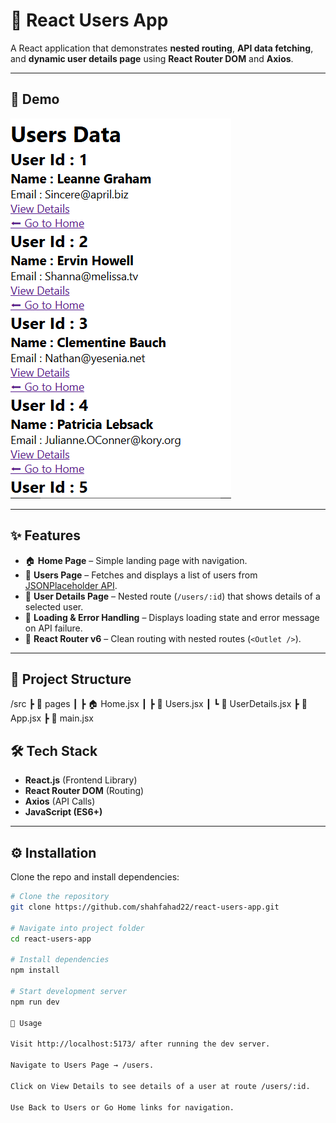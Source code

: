 # 👥 React Users App

A React application that demonstrates **nested routing**, **API data fetching**, and **dynamic user details page** using **React Router DOM** and **Axios**.

---
## 📸 Demo
![Demo Screenshot](https://raw.githubusercontent.com/shahfahad22/React-Projects-Collection/main/07-Nested%20Routing/src/assets/screenshot.png)

---
## ✨ Features

- 🏠 **Home Page** – Simple landing page with navigation.  
- 👤 **Users Page** – Fetches and displays a list of users from [JSONPlaceholder API](https://jsonplaceholder.typicode.com).  
- 📄 **User Details Page** – Nested route (`/users/:id`) that shows details of a selected user.  
- 🔄 **Loading & Error Handling** – Displays loading state and error message on API failure.  
- 🔗 **React Router v6** – Clean routing with nested routes (`<Outlet />`).  

---

## 📂 Project Structure
/src
┣ 📂 pages
┃ ┣ 🏠 Home.jsx
┃ ┣ 👥 Users.jsx
┃ ┗ 📄 UserDetails.jsx
┣ 📜 App.jsx
┣ 📜 main.jsx


## 🛠️ Tech Stack

- **React.js** (Frontend Library)  
- **React Router DOM** (Routing)  
- **Axios** (API Calls)  
- **JavaScript (ES6+)**  

---

## ⚙️ Installation

Clone the repo and install dependencies:

```bash
# Clone the repository
git clone https://github.com/shahfahad22/react-users-app.git

# Navigate into project folder
cd react-users-app

# Install dependencies
npm install

# Start development server
npm run dev

📖 Usage

Visit http://localhost:5173/ after running the dev server.

Navigate to Users Page → /users.

Click on View Details to see details of a user at route /users/:id.

Use Back to Users or Go Home links for navigation.
